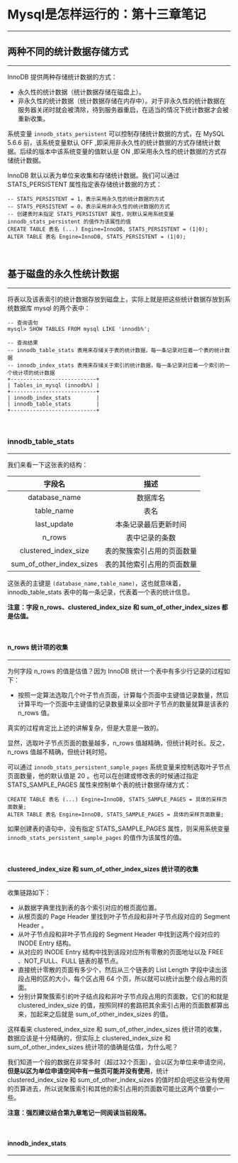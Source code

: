 # Mysql是怎样运行的：第十三章笔记

---

## 两种不同的统计数据存储方式

---

InnoDB 提供两种存储统计数据的方式：

* 永久性的统计数据（统计数据存储在磁盘上）。
* 非永久性的统计数据（统计数据存储在内存中）。对于非永久性的统计数据在服务器关闭时就会被清除，待到服务器重启，在适当的情况下统计数据才会被重新收集。

系统变量 `innodb_stats_persistent` 可以控制存储统计数据的方式，在 MySQL 5.6.6 前，该系统变量默认 OFF ,即采用非永久性的统计数据的方式存储统计数据。后续的版本中该系统变量的值默认是 ON ,即采用永久性的统计数据的方式存储统计数据。

InnoDB 默认以表为单位来收集和存储统计数据。我们可以通过 STATS_PERSISTENT 属性指定表存储统计数据的方式：

```mysql
-- STATS_PERSISTENT = 1，表示采用永久性的统计数据的方式
-- STATS_PERSISTENT = 0，表示采用非永久性的统计数据的方式
-- 创建表时未指定 STATS_PERSISTENT 属性，则默认采用系统变量 innodb_stats_persistent 的值作为该属性的值
CREATE TABLE 表名 (...) Engine=InnoDB, STATS_PERSISTENT = (1|0);
ALTER TABLE 表名 Engine=InnoDB, STATS_PERSISTENT = (1|0);
```

<br />

## 基于磁盘的永久性统计数据

---

将表以及该表索引的统计数据存放到磁盘上，实际上就是把这些统计数据存放到系统数据库 mysql 的两个表中：

```mysql
-- 查询语句
mysql> SHOW TABLES FROM mysql LIKE 'innodb%';

-- 查询结果
-- innodb_table_stats 表用来存储关于表的统计数据，每一条记录对应着一个表的统计数据
-- innodb_index_stats 表用来存储关于索引的统计数据，每一条记录对应着一个索引的一个统计项的统计数据
+---------------------------+
| Tables_in_mysql (innodb%) |
+---------------------------+
| innodb_index_stats        |
| innodb_table_stats        |
+---------------------------+
```

<br />

### innodb_table_stats

---

我们来看一下这张表的结构：

|          字段名          |            描述            |
| :----------------------: | :------------------------: |
|      database_name       |          数据库名          |
|        table_name        |            表名            |
|       last_update        |    本条记录最后更新时间    |
|          n_rows          |       表中记录的条数       |
|   clustered_index_size   | 表的聚簇索引占用的页面数量 |
| sum_of_other_index_sizes | 表的其他索引占用的页面数量 |

这张表的主键是 `(database_name,table_name)`，这也就意味着，innodb_table_stats 表中的每一条记录，代表着一个表的统计信息。

**注意：字段 n_rows、clustered_index_size 和 sum_of_other_index_sizes 都是估值。**

<br />

#### n_rows 统计项的收集

---

为何字段 n_rows 的值是估值？因为 InnoDB 统计一个表中有多少行记录的过程如下：

* 按照一定算法选取几个叶子节点页面，计算每个页面中主键值记录数量，然后计算平均一个页面中主键值的记录数量乘以全部叶子节点的数量就算是该表的 n_rows 值。

真实的过程肯定比上述的讲解复杂，但是大意是一致的。

显然，选取叶子节点页面的数量越多，n_rows 值越精确，但统计耗时长。反之，n_rows 值越不精确，但统计耗时短。

可以通过 `innodb_stats_persistent_sample_pages` 系统变量来控制选取叶子节点页面数量，他的默认值是 20 。也可以在创建或修改表的时候通过指定 STATS_SAMPLE_PAGES 属性来控制单个表的统计数据存储方式：

```mysql
CREATE TABLE 表名 (...) Engine=InnoDB, STATS_SAMPLE_PAGES = 具体的采样页面数量;
ALTER TABLE 表名 Engine=InnoDB, STATS_SAMPLE_PAGES = 具体的采样页面数量;
```

如果创建表的语句中，没有指定 STATS_SAMPLE_PAGES 属性，则采用系统变量`innodb_stats_persistent_sample_pages` 的值作为该属性的值。

<br />

#### clustered_index_size 和 sum_of_other_index_sizes 统计项的收集

---

收集链路如下：

* 从数据字典里找到表的各个索引对应的根页面位置。
* 从根页面的 Page Header 里找到叶子节点段和非叶子节点段对应的 Segment Header 。
* 从叶子节点段和非叶子节点段的 Segment Header 中找到这两个段对应的 INODE Entry 结构。
* 从对应的 INODE Entry 结构中找到该段对应所有零散的页面地址以及 FREE 、NOT_FULL、FULL 链表的基节点。
* 直接统计零散的页面有多少个，然后从三个链表的 List Length 字段中读出该段占用的区的大小，每个区占用 64 个页，所以就可以统计出整个段占用的页面。
* 分别计算聚簇索引的叶子结点段和非叶子节点段占用的页面数，它们的和就是 clustered_index_size 的值，按照同样的套路把其余索引占用的页面数都算出来，加起来之后就是 sum_of_other_index_sizes 的值。

这样看来 clustered_index_size 和 sum_of_other_index_sizes 统计项的收集，数据应该是十分精确的，但实际上 clustered_index_size 和 sum_of_other_index_sizes 统计项的值确是估值，为什么呢？

我们知道一个段的数据在非常多时（超过32个页面），会以区为单位来申请空间，**但是以区为单位申请空间中有一些页可能并没有使用**，统计 clustered_index_size 和 sum_of_other_index_sizes 的值时却会吧这些没有使用的页算进去，所以说聚簇索引和其他的索引占用的页面数可能比这两个值要小一些。

**注意：强烈建议结合第九章笔记一同阅读当前段落。**

<br />

#### innodb_index_stats

---